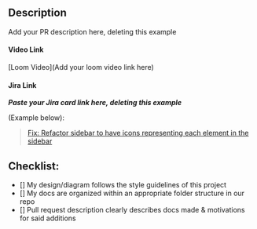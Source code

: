 ## Description

Add your PR description here, deleting this example

#### Video Link

[Loom Video](Add your loom video link here)

#### Jira Link

___Paste your Jira card link here, deleting this example___

(Example below):

<blockquote class="jira-card"><a href="https:&#x2F;&#x2F;trello.com&#x2F;c&#x2F;JfipwNkb&#x2F;265-fix-refactor-sidebar-to-have-icons-representing-each-element-in-the-sidebar">Fix: Refactor sidebar to have icons representing each element in the sidebar</a></blockquote>

## Checklist:

- [] My design/diagram follows the style guidelines of this project
- [] My docs are organized within an appropriate folder structure in our repo
- [] Pull request description clearly describes docs made & motivations for said additions